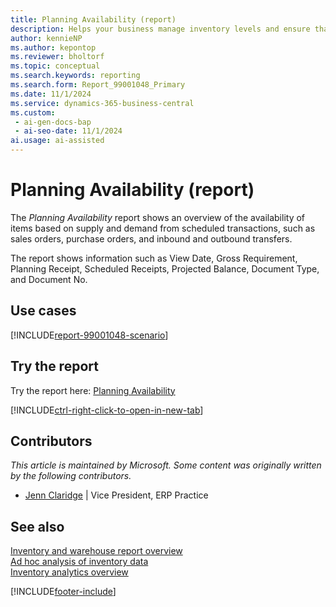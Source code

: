 ```yaml
---
title: Planning Availability (report)
description: Helps your business manage inventory levels and ensure that items are available when needed.
author: kennieNP
ms.author: kepontop
ms.reviewer: bholtorf
ms.topic: conceptual
ms.search.keywords: reporting
ms.search.form: Report_99001048_Primary
ms.date: 11/1/2024
ms.service: dynamics-365-business-central
ms.custom:
 - ai-gen-docs-bap
 - ai-seo-date: 11/1/2024
ai.usage: ai-assisted
---
```


# Planning Availability (report)

The *Planning Availability* report shows an overview of the availability of items based on supply and demand from scheduled transactions, such as sales orders, purchase orders, and inbound and outbound transfers. 

The report shows information such as View Date, Gross Requirement, Planning Receipt, Scheduled Receipts, Projected Balance, Document Type, and Document No.


## Use cases

[!INCLUDE[report-99001048-scenario](../includes/report-99001048-scenario-include.md)]

<!-- 

Prompt

Below is a report in an ERP system. Provide 3-4 use cases for different personas working with inventory

Format like this:    
  
As a <persona>, use the report to    
* use case 1  
* use case 2    

Do not capitalize the persona names. 

Do not start lines with "Use the data to"

## Report name
Planning Availability

## Report description

### What the report does

### Use cases
Helps your business manage inventory levels and ensure that items are available when needed.

Please include your data sources and URLs

-->


## Try the report

Try the report here: [Planning Availability](https://businesscentral.dynamics.com?report=99001048)

[!INCLUDE[ctrl-right-click-to-open-in-new-tab](../includes/ctrl-right-click-to-open-in-new-tab.md)]


## Contributors

*This article is maintained by Microsoft. Some content was originally written by the following contributors.*

* [Jenn Claridge](https://www.linkedin.com/in/jenn-morton-sabre/) | Vice President, ERP Practice


## See also

[Inventory and warehouse report overview](../inventory-WMS-reports.md)   
[Ad hoc analysis of inventory data](../ad-hoc-analysis-inventory.md)   
[Inventory analytics overview](../inventory-analytics-overview.md)  

[!INCLUDE[footer-include](../includes/footer-banner.md)]